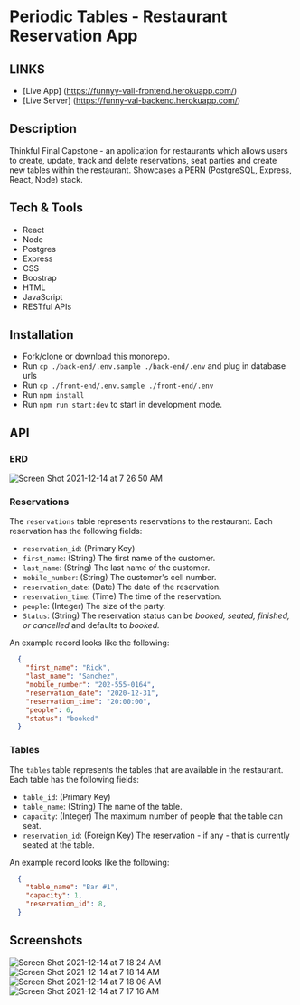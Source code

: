 # Periodic Tables - Restaurant Reservation App

## LINKS
* [Live App] (https://funnyy-vall-frontend.herokuapp.com/)
* [Live Server] (https://funny-val-backend.herokuapp.com/)

## Description

Thinkful Final Capstone - an application for restaurants which allows users to create, update, track and delete reservations, seat parties and create new tables within the restaurant. Showcases a PERN (PostgreSQL, Express, React, Node) stack. 

## Tech & Tools
- React
- Node
- Postgres
- Express
- CSS
- Boostrap
- HTML
- JavaScript
- RESTful APIs

## Installation
- Fork/clone or download this monorepo.
- Run `cp ./back-end/.env.sample ./back-end/.env` and plug in database urls
- Run `cp ./front-end/.env.sample ./front-end/.env`
- Run `npm install`
- Run `npm run start:dev` to start in development mode.

## API
### ERD

![Screen Shot 2021-12-14 at 7 26 50 AM](https://user-images.githubusercontent.com/86076004/146028016-f6cc8da9-7891-4530-a882-7b7293720434.png)

### Reservations

The `reservations` table represents reservations to the restaurant. Each reservation has the following fields:

- `reservation_id`: (Primary Key)
- `first_name`: (String) The first name of the customer.
- `last_name`: (String) The last name of the customer.
- `mobile_number`: (String) The customer's cell number.
- `reservation_date`: (Date) The date of the reservation.
- `reservation_time`: (Time) The time of the reservation.
- `people`: (Integer) The size of the party.
- `Status`: (String) The reservation status can be _booked, seated, finished, or cancelled_ and defaults to _booked._

An example record looks like the following:

```json
  {
    "first_name": "Rick",
    "last_name": "Sanchez",
    "mobile_number": "202-555-0164",
    "reservation_date": "2020-12-31",
    "reservation_time": "20:00:00",
    "people": 6,
    "status": "booked"
  }
```

### Tables

The `tables` table represents the tables that are available in the restaurant. Each table has the following fields:

- `table_id`: (Primary Key)
- `table_name`: (String) The name of the table.
- `capacity`: (Integer) The maximum number of people that the table can seat.
- `reservation_id`: (Foreign Key) The reservation - if any - that is currently seated at the table.

An example record looks like the following:

```json
  {
    "table_name": "Bar #1",
    "capacity": 1,
    "reservation_id": 8,
  }
```

## Screenshots

![Screen Shot 2021-12-14 at 7 18 24 AM](https://user-images.githubusercontent.com/86076004/146026340-3aee234f-e536-45a0-ade8-f4d25b82ae4c.png)
![Screen Shot 2021-12-14 at 7 18 14 AM](https://user-images.githubusercontent.com/86076004/146026345-98c1178b-fe79-4146-a981-0fbcf8cc7a85.png)
![Screen Shot 2021-12-14 at 7 18 06 AM](https://user-images.githubusercontent.com/86076004/146026353-6e74378a-aaeb-4f7a-b3e4-4cc8170e7638.png)
![Screen Shot 2021-12-14 at 7 17 16 AM](https://user-images.githubusercontent.com/86076004/146026358-c1f3e20c-faa9-4b23-adc7-145d556a06d0.png)
    